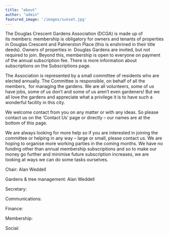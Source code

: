 ```yaml
---
title: "about"
author: "admin"
featured_image: '/images/sunset.jpg'
---
```



The Douglas Crescent Gardens Association (DCGA) is made up of its members: membership is obligatory for owners and tenants of properties in Douglas Crescent and Palmerston Place (this is enshrined in their title deeds). Owners of properties in  Douglas Gardens are invited, but not required to join. Beyond this, membership is open to everyone on payment of the annual subscription fee. There is more information about subscriptions on the Subscriptions page.

The Association is represented by a small committee of residents who are elected annually. The Committee is responsible, on behalf of all the members,  for managing the gardens. We are all volunteers, some of us have jobs, some of us don&#8217;t and some of us aren&#8217;t even gardeners! But we all love the gardens and appreciate what a privilege it is to have such a wonderful facility in this city.

We welcome contact from you on any matter or with any ideas. So please contact us on the &#8216;Contact Us&#8217; page or directly &#8211; our names are at the bottom of this page.

We are always looking for more help so if you are interested in joining the committee or helping in any way &#8211; large or small, please contact us. We are hoping to organise more working parties in the coming months. We have no funding other than annual membership subscriptions and so to make our money go further and minimise future subscription increases, we are looking at ways we can do some tasks ourselves.

Chair: Alan Weddell

Gardens & tree management: Alan Weddell

Secretary:

Communications:

Finance:

Membership:

Social: